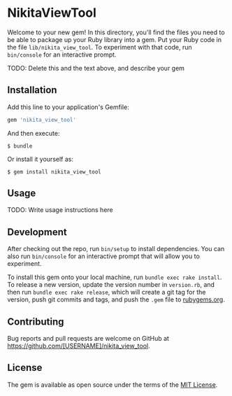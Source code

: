 # NikitaViewTool

Welcome to your new gem! In this directory, you'll find the files you need to be able to package up your Ruby library into a gem. Put your Ruby code in the file `lib/nikita_view_tool`. To experiment with that code, run `bin/console` for an interactive prompt.

TODO: Delete this and the text above, and describe your gem

## Installation

Add this line to your application's Gemfile:

```ruby
gem 'nikita_view_tool'
```

And then execute:

    $ bundle

Or install it yourself as:

    $ gem install nikita_view_tool

## Usage

TODO: Write usage instructions here

## Development

After checking out the repo, run `bin/setup` to install dependencies. You can also run `bin/console` for an interactive prompt that will allow you to experiment.

To install this gem onto your local machine, run `bundle exec rake install`. To release a new version, update the version number in `version.rb`, and then run `bundle exec rake release`, which will create a git tag for the version, push git commits and tags, and push the `.gem` file to [rubygems.org](https://rubygems.org).

## Contributing

Bug reports and pull requests are welcome on GitHub at https://github.com/[USERNAME]/nikita_view_tool.

## License

The gem is available as open source under the terms of the [MIT License](https://opensource.org/licenses/MIT).
